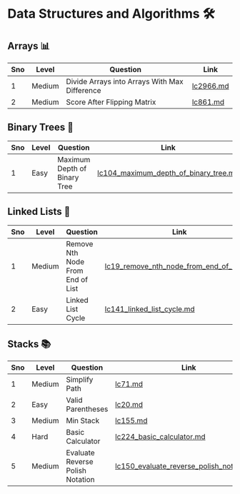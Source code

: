 # Data Structures and Algorithms 🛠️

## Arrays 📊

| Sno | Level | Question                                             | Link                                                                                                 |
|-----|-------|------------------------------------------------------|------------------------------------------------------------------------------------------------------|
| 1   | Medium| Divide Arrays into Arrays With Max Difference       | [lc2966.md](./arrays/lc2966_divide_arrays_into_arrays_with_max_difference/lc2966.md)                |
| 2   | Medium| Score After Flipping Matrix                         | [lc861.md](./arrays/lc861_score_after_flipping_matrix/lc861.md)                                      |

## Binary Trees 🌳

| Sno | Level | Question                              | Link                                                                                                     |
|-----|-------|---------------------------------------|----------------------------------------------------------------------------------------------------------|
| 1   | Easy  | Maximum Depth of Binary Tree         | [lc104_maximum_depth_of_binary_tree.md](./binary-trees/lc104_maximum_depth_of_binary_tree/lc104_maximum_depth_of_binary_tree.md) |

## Linked Lists 🔗

| Sno | Level | Question                                    | Link                                                                                           |
|-----|-------|---------------------------------------------|------------------------------------------------------------------------------------------------|
| 1   | Medium| Remove Nth Node From End of List           | [lc19_remove_nth_node_from_end_of_list.md](./linked-lists/lc19_remove_nth_node_from_end_of_list/lc19_remove_nth_node_from_end_of_list.md) |
| 2   | Easy| Linked List Cycle                           | [lc141_linked_list_cycle.md](./linked-lists/lc141_linked_list_cycle/lc141_linked_list_cycle.md) |

## Stacks 📚

| Sno | Level | Question                                      | Link                                                               |
|-----|-------|-----------------------------------------------|--------------------------------------------------------------------|
| 1   | Medium| Simplify Path                                 | [lc71.md](./stacks/lc71_simplify_path/lc71.md)                     |
| 2   | Easy  | Valid Parentheses                             | [lc20.md](./stacks/lc20_valid_parantheses/lc20.md)                 |
| 3   | Medium| Min Stack                                     | [lc155.md](./stacks/lc155_min_stack/lc155.md)                      |
| 4   | Hard| Basic Calculator                              | [lc224_basic_calculator.md](./stacks/lc224_basic_calculator/lc224_basic_calculator.md) |
| 5   | Medium| Evaluate Reverse Polish Notation              | [lc150_evaluate_reverse_polish_notation.md](./stacks/lc150_evaluate_reverse_polish_notation/lc150_evaluate_reverse_polish_notation.md) |

